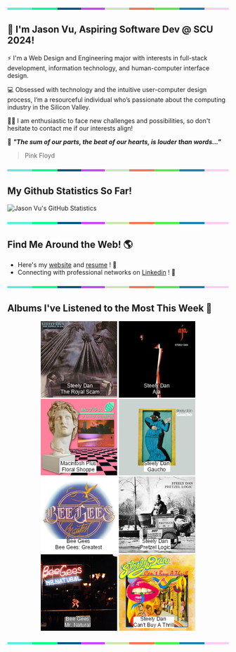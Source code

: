 <img src="./.github/workflows/banner_strip.png" width="100%" height="5px">

## 👋 I'm Jason Vu, Aspiring Software Dev @ SCU 2024!

⚡ I'm a Web Design and Engineering major with interests in full-stack development, information technology, and human-computer interface design.

💻 Obsessed with technology and the intuitive user-computer design process, I’m a resourceful individual who’s passionate about the computing industry in the Silicon Valley.

🙋‍♂️ I am enthusiastic to face new challenges and possibilities, so don't hesitate to contact me if our interests align!

🤝 ***"The sum of our parts, the beat of our hearts, is louder than words..."***
> Pink Floyd

<img src="./.github/workflows/banner_strip.png" width="100%" height="5px">

## My Github Statistics So Far!
![Jason Vu's GitHub Statistics](https://github-readme-stats.vercel.app/api?username=JAVAB3ANS&show_icons=true)

<img src="./.github/workflows/banner_strip.png" width="100%" height="5px">

## Find Me Around the Web! 🌎
- Here's my [website](https://javab3ans.github.io/portfolio) and [resume](https://javab3ans.github.io/portfolio/resume.html) ! 📝
- Connecting with professional networks on [Linkedin](https://www.linkedin.com/in/jason-anh-vu/)  ! 💼  

<img src="./.github/workflows/banner_strip.png" width="100%" height="5px">

## Albums I've Listened to the Most This Week 🎹 

<!-- lastfm -->
<p align="center"><a href="https://www.last.fm/music/Steely+Dan/The+Royal+Scam"><img src="./album-covers-finished/album-cover_final_0.png" title="Steely Dan - The Royal Scam"></a> <a href="https://www.last.fm/music/Steely+Dan/Aja"><img src="./album-covers-finished/album-cover_final_1.png" title="Steely Dan - Aja"></a> <a href="https://www.last.fm/music/Macintosh+Plus/Floral+Shoppe"><img src="./album-covers-finished/album-cover_final_2.png" title="Macintosh Plus - Floral Shoppe"></a> <a href="https://www.last.fm/music/Steely+Dan/Gaucho"><img src="./album-covers-finished/album-cover_final_3.png" title="Steely Dan - Gaucho"></a> <a href="https://www.last.fm/music/Bee+Gees/Bee+Gees:+Greatest"><img src="./album-covers-finished/album-cover_final_4.png" title="Bee Gees - Bee Gees: Greatest"></a> <a href="https://www.last.fm/music/Steely+Dan/Pretzel+Logic"><img src="./album-covers-finished/album-cover_final_5.png" title="Steely Dan - Pretzel Logic"></a> <a href="https://www.last.fm/music/Bee+Gees/Mr.+Natural"><img src="./album-covers-finished/album-cover_final_6.png" title="Bee Gees - Mr. Natural"></a> <a href="https://www.last.fm/music/Steely+Dan/Can%27t+Buy+A+Thrill"><img src="./album-covers-finished/album-cover_final_7.png" title="Steely Dan - Can't Buy A Thrill"></a> </p>

<img src="./.github/workflows/banner_strip.png" width="100%" height="5px">
